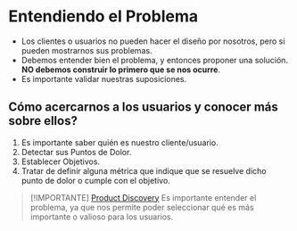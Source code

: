# Entendiendo el Problema
- Los clientes o usuarios no pueden hacer el diseño por nosotros, pero si pueden mostrarnos sus problemas.
- Debemos entender bien el problema, y entonces proponer una solución. **NO debemos construir lo primero que se nos ocurre**.
- Es importante validar nuestras suposiciones.

## Cómo acercarnos a los usuarios y conocer más sobre ellos?
1. Es importante saber quién es nuestro cliente/usuario.
2. Detectar sus Puntos de Dolor.
3. Establecer Objetivos.
4. Tratar de definir alguna métrica que indique que se resuelve dicho punto de dolor o cumple con el objetivo.

> [!IMPORTANTE] [Product Discovery](06-Product%20Discovery.md)
> Es importante entender el problema, ya que nos permite poder seleccionar qué es más importante o valioso para los usuarios.

